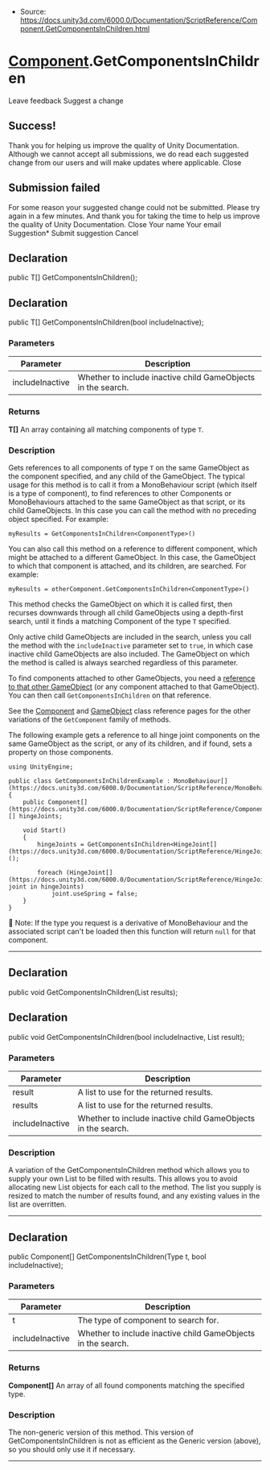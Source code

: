 * Source: https://docs.unity3d.com/6000.0/Documentation/ScriptReference/Component.GetComponentsInChildren.html

#  [Component](https://docs.unity3d.com/6000.0/Documentation/ScriptReference/Component.html).GetComponentsInChildren
Leave feedback
Suggest a change
## Success!
Thank you for helping us improve the quality of Unity Documentation. Although we cannot accept all submissions, we do read each suggested change from our users and will make updates where applicable.
Close
## Submission failed
For some reason your suggested change could not be submitted. Please <a>try again</a> in a few minutes. And thank you for taking the time to help us improve the quality of Unity Documentation.
Close
Your name Your email Suggestion* Submit suggestion
Cancel
## Declaration
public T[] GetComponentsInChildren(); 
## Declaration
public T[] GetComponentsInChildren(bool includeInactive); 
### Parameters
Parameter | Description  
---|---  
includeInactive | Whether to include inactive child GameObjects in the search.  
### Returns
**T[]** An array containing all matching components of type `T`. 
### Description
Gets references to all components of type `T` on the same GameObject as the component specified, and any child of the GameObject.
The typical usage for this method is to call it from a MonoBehaviour script (which itself is a type of component), to find references to other Components or MonoBehaviours attached to the same GameObject as that script, or its child GameObjects. In this case you can call the method with no preceding object specified. For example:  
  
`myResults = GetComponentsInChildren<ComponentType>()`  
  
You can also call this method on a reference to different component, which might be attached to a different GameObject. In this case, the GameObject to which that component is attached, and its children, are searched. For example:  
  
`myResults = otherComponent.GetComponentsInChildren<ComponentType>()`  
  
This method checks the GameObject on which it is called first, then recurses downwards through all child GameObjects using a depth-first search, until it finds a matching Component of the type `T` specified.  
  
Only active child GameObjects are included in the search, unless you call the method with the `includeInactive` parameter set to `true`, in which case inactive child GameObjects are also included. The GameObject on which the method is called is always searched regardless of this parameter.  
  
To find components attached to other GameObjects, you need a [reference to that other GameObject](https://docs.unity3d.com/6000.0/Documentation/Manual/class-GameObject.html#AccessingOtherGameObjects) (or any component attached to that GameObject). You can then call `GetComponentsInChildren` on that reference.  
  
See the [Component](https://docs.unity3d.com/6000.0/Documentation/ScriptReference/Component.html) and [GameObject](https://docs.unity3d.com/6000.0/Documentation/ScriptReference/GameObject.html) class reference pages for the other variations of the `GetComponent` family of methods.  
  
The following example gets a reference to all hinge joint components on the same GameObject as the script, or any of its children, and if found, sets a property on those components.
```
using UnityEngine;  
  
public class GetComponentsInChildrenExample : MonoBehaviour[](https://docs.unity3d.com/6000.0/Documentation/ScriptReference/MonoBehaviour.html)
{
    public Component[](https://docs.unity3d.com/6000.0/Documentation/ScriptReference/Component.html)[] hingeJoints;  
  
    void Start()
    {
        hingeJoints = GetComponentsInChildren<HingeJoint[](https://docs.unity3d.com/6000.0/Documentation/ScriptReference/HingeJoint.html)>();  
  
        foreach (HingeJoint[](https://docs.unity3d.com/6000.0/Documentation/ScriptReference/HingeJoint.html) joint in hingeJoints)
            joint.useSpring = false;
    }
}

```

Note: If the type you request is a derivative of MonoBehaviour and the associated script can't be loaded then this function will return `null` for that component.
* * *
## Declaration
public void GetComponentsInChildren(List<T> results); 
## Declaration
public void GetComponentsInChildren(bool includeInactive, List<T> result); 
### Parameters
Parameter | Description  
---|---  
result | A list to use for the returned results.  
results | A list to use for the returned results.  
includeInactive | Whether to include inactive child GameObjects in the search.  
### Description
A variation of the GetComponentsInChildren method which allows you to supply your own List to be filled with results.
This allows you to avoid allocating new List objects for each call to the method. The list you supply is resized to match the number of results found, and any existing values in the list are overritten.
* * *
## Declaration
public Component[] GetComponentsInChildren(Type t, bool includeInactive); 
### Parameters
Parameter | Description  
---|---  
t | The type of component to search for.  
includeInactive | Whether to include inactive child GameObjects in the search.  
### Returns
**Component[]** An array of all found components matching the specified type. 
### Description
The non-generic version of this method.
This version of GetComponentsInChildren is not as efficient as the Generic version (above), so you should only use it if necessary.
* * *
